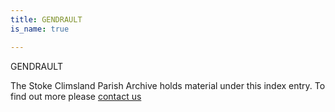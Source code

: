 ```yaml
---
title: GENDRAULT
is_name: true

---
```


GENDRAULT


The Stoke Climsland Parish Archive holds material under this index entry. To find out more please [contact us](/contact/)
